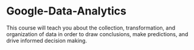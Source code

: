 # Google-Data-Analytics
This course will teach you about the collection, transformation, and organization of data in order to draw conclusions, make predictions, and drive informed decision making. 
